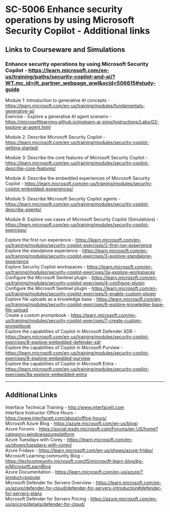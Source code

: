 # SC-5006 Enhance security operations by using Microsoft Security Copilot - Additional links<br>

## Links to Courseware and Simulations

### Enhance security operations by using Microsoft Security Copilot - https://learn.microsoft.com/en-us/training/paths/security-copilot-and-ai/?WT.mc_id=ilt_partner_webpage_wwl&ocid=506615#study-guide<br>

Module 1: Introduction to generative AI concepts - https://learn.microsoft.com/en-us/training/modules/fundamentals-generative-ai/<br>
Exercise - Explore a generative AI agent scenario - https://microsoftlearning.github.io/mslearn-ai-sims/Instructions/Labs/02-explore-ai-agent.html<br>

Module 2: Describe Microsoft Security Copilot - https://learn.microsoft.com/en-us/training/modules/security-copilot-getting-started/<br>

Module 3: Describe the core features of Microsoft Security Copilot - https://learn.microsoft.com/en-us/training/modules/security-copilot-describe-core-features/<br>

Module 4: Describe the embedded experiences of Microsoft Security Copilot - https://learn.microsoft.com/en-us/training/modules/security-copilot-embedded-experiences/<br>

Module 5: Describe Microsoft Security Copilot agents - https://learn.microsoft.com/en-us/training/modules/security-copilot-describe-agents/<br>

Module 6: Explore use cases of Microsoft Security Copilot (Simulations) - https://learn.microsoft.com/en-us/training/modules/security-copilot-exercises/<br>

Explore the first run experience - https://learn.microsoft.com/en-us/training/modules/security-copilot-exercises/2-first-run-experience<br>
Explore the standalone experience - https://learn.microsoft.com/en-us/training/modules/security-copilot-exercises/3-explore-standalone-experience<br>
Explore Security Copilot workspaces - https://learn.microsoft.com/en-us/training/modules/security-copilot-exercises/3a-explore-workspaces<br>
Configure the Microsoft Sentinel plugin - https://learn.microsoft.com/en-us/training/modules/security-copilot-exercises/4-configure-plugin<br>
Configure the Microsoft Sentinel plugin - https://learn.microsoft.com/en-us/training/modules/security-copilot-exercises/5-enable-custom-plugin<br>
Explore file uploads as a knowledge base - https://learn.microsoft.com/en-us/training/modules/security-copilot-exercises/6-explore-knowledge-base-file-upload<br>
Create a custom promptbook - https://learn.microsoft.com/en-us/training/modules/security-copilot-exercises/7-create-custom-promptbook<br>
Explore the capabilities of Copilot in Microsoft Defender XDR - https://learn.microsoft.com/en-us/training/modules/security-copilot-exercises/8-explore-embedded-defender-xdr<br>
Explore the capabilities of Copilot in Microsoft Purview - https://learn.microsoft.com/en-us/training/modules/security-copilot-exercises/9-explore-embedded-purview<br>
Explore the capabilities of Copilot in Microsoft Entra - https://learn.microsoft.com/en-us/training/modules/security-copilot-exercises/9a-explore-embedded-entra<br>

------------------------------------------------------------------------------------------------------------

## Additional Links

Interface Technical Training - http://www.interfacett.com<br>
Interface Instructor Office Hours - https://www.interfacett.com/about/office-hours/<br>
Microsoft Azure Blog - https://azure.microsoft.com/en-us/blog/<br>
Azure Forums - https://social.msdn.microsoft.com/Forums/en-US/home?category=windowsazureplatform<br>
Azure Tuesdays with Corey - https://learn.microsoft.com/en-us/shows/tuesdays-with-corey/<br>
Azure Fridays - https://learn.microsoft.com/en-us/shows/azure-friday/<br>
Microsoft Learning community Blog - https://techcommunity.microsoft.com/t5/microsoft-learn-blog/bg-p/MicrosoftLearnBlog<br>
Azure Documentation - https://learn.microsoft.com/en-us/azure/?product=popular<br>
Microsoft Defender for Servers Overview - https://learn.microsoft.com/en-us/azure/defender-for-cloud/defender-for-servers-introduction#defender-for-servers-plans<br>
Microsoft Defender for Servers Pricing - https://azure.microsoft.com/en-us/pricing/details/defender-for-cloud/<br>


